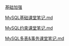 [基础加强](./resource/基础加强笔记.md)

[MySQL基础课堂笔记.md](./resource/MySQL基础课堂笔记.md)

[MySQL约束课堂笔记.md](./resource/MySQL约束课堂笔记.md)

[MySQL多表&事务课堂笔记.md](./resource/MySQL多表&事务课堂笔记.md)
